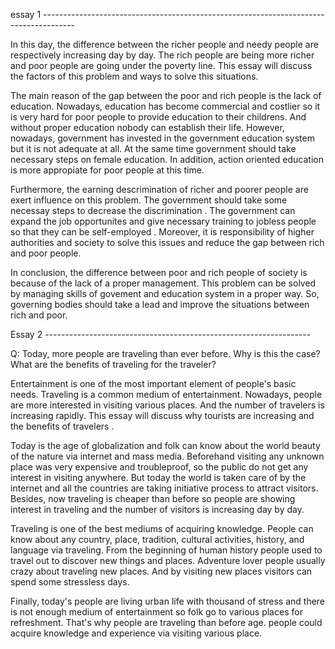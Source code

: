   essay 1   --------------------------------------------------------------------------------------
 
 In this day, the difference between the richer people and needy people are respectively increasing day by day. The rich people are being more richer and poor people are going under the poverty line. This essay will discuss  the factors of this problem and ways to solve this situations.

The main reason of the gap between the poor and rich people is the  lack of education.  Nowadays, education has become commercial and costlier so it is very hard for  poor people to provide education to their childrens. And without proper education nobody can establish their life. However, nowadays, government has invested in the government education system but it is not adequate at all. At the same time government should take necessary steps on female education. In addition, action oriented education is more appropiate for poor people at this time.

Furthermore, the earning descrimination of richer and poorer people are exert influence on this problem. The government should take some necessay steps to decrease the discrimination . The government can expand the job opportunites and give necessary training to jobless people so that they can be self-employed . Moreover, it is  responsibility of higher authorities and society to solve this issues and reduce the gap between rich and poor people.

In conclusion, the difference between poor and rich people of  society is because of the lack of a proper management. This  problem can be solved by managing skills of govement and education system in a proper way. So, governing bodies should take a lead and improve the situations between rich and poor.

Essay 2 ------------------------------------------------------------------

Q: Today, more people are traveling than ever before. Why is this the case? What are the benefits of traveling for the traveler?

Entertainment is one of the most important element of people's basic needs. Traveling is a common medium of entertainment. Nowadays, people are more interested in visiting various places.  And the number of travelers is increasing rapidly. This essay will discuss why tourists are increasing and the benefits of travelers .

Today is the age of globalization and folk can know about the world beauty of the nature via internet and mass media. Beforehand visiting any unknown place was very expensive and troubleproof, so the public do not get any interest in visiting anywhere. But today the world is taken care of by the internet and all the countries are taking initiative process to attract visitors. Besides, now traveling is cheaper than before so people are showing interest in traveling and the number of visitors is increasing day by day.

Traveling is one of the best mediums of acquiring knowledge. People can know about any country, place, tradition, cultural activities, history, and language via traveling. From the beginning of human history people used to travel out to discover new things and places. Adventure lover people usually crazy about traveling new places. And by visiting new places visitors can spend some stressless days. 

Finally, today's people are living urban life with thousand of stress and there is not enough medium of entertainment so folk go to various places for refreshment. That's why people are traveling than before age.
people could acquire knowledge and experience via visiting various place.

